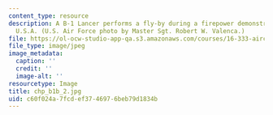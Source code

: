 ```yaml
---
content_type: resource
description: A B-1 Lancer performs a fly-by during a firepower demonstration in Nevada,
  U.S.A. (U.S. Air Force photo by Master Sgt. Robert W. Valenca.)
file: https://ol-ocw-studio-app-qa.s3.amazonaws.com/courses/16-333-aircraft-stability-and-control-fall-2004/c60f024a7fcdef3746976beb79d1834b_chp_b1b_2.jpg
file_type: image/jpeg
image_metadata:
  caption: ''
  credit: ''
  image-alt: ''
resourcetype: Image
title: chp_b1b_2.jpg
uid: c60f024a-7fcd-ef37-4697-6beb79d1834b
---
```

